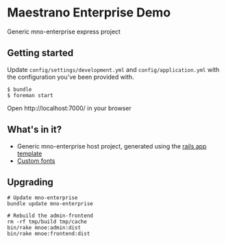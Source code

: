 # Maestrano Enterprise Demo

Generic mno-enterprise express project

## Getting started

Update `config/settings/development.yml` and `config/application.yml` with the configuration you've been provided with.


```
$ bundle
$ foreman start
```

Open http://localhost:7000/ in your browser

## What's in it?

* Generic mno-enterprise host project, generated using the [rails app template](https://github.com/maestrano/mno-enterprise/tree/master/rails-template)
* [Custom fonts](https://github.com/maestrano/mno-enterprise#adding-a-custom-font)

## Upgrading

```
# Update mno-enterprise
bundle update mno-enterprise

# Rebuild the admin-frontend
rm -rf tmp/build tmp/cache
bin/rake mnoe:admin:dist
bin/rake mnoe:frontend:dist
```
